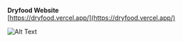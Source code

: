 **Dryfood Website**  
    [https://dryfood.vercel.app/](https://dryfood.vercel.app/)

![Alt Text](https://github.com/faisalnawaz89/Machine-Test/blob/master/mockups/dryfood.jpg)

